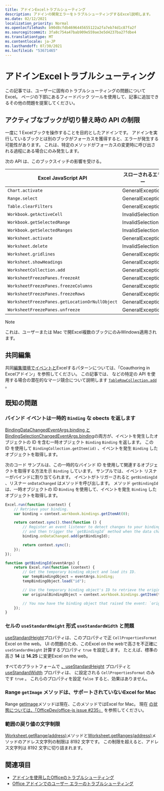 ```yaml
---
title: アドインExcelトラブルシューティング
description: アドインの開発エラーをトラブルシューティングするExcel説明します。
ms.date: 02/12/2021
localization_priority: Normal
ms.openlocfilehash: b90d8cfdb4696445655122a2fa7eb74d1c87fa2f
ms.sourcegitcommit: 3fa8c754a47bab909e559ae3e5d4237ba27fdbe4
ms.translationtype: MT
ms.contentlocale: ja-JP
ms.lasthandoff: 07/30/2021
ms.locfileid: "53671465"
---
```

# <a name="troubleshooting-excel-add-ins"></a>アドインExcelトラブルシューティング

この記事では、ユーザーに固有のトラブルシューティングの問題についてExcel。 ページの下部にあるフィードバック ツールを使用して、記事に追加できるその他の問題を提案してください。

## <a name="api-limitations-when-the-active-workbook-switches"></a>アクティブなブックが切り替え時の API の制限

一度に 1 Excelブックを操作することを目的としたアドインです。 アドインを実行しているブックとは別のブックがフォーカスを獲得すると、エラーが発生する可能性があります。 これは、特定のメソッドがフォーカスの変更時に呼び出される過程にある場合にのみ発生します。

次の API は、このブックスイッチの影響を受ける。

|Excel JavaScript API | スローされるエラー |
|--|--|
| `Chart.activate` | GeneralException |
| `Range.select` | GeneralException |
| `Table.clearFilters` | GeneralException |
| `Workbook.getActiveCell`  | InvalidSelection|
| `Workbook.getSelectedRange` | InvalidSelection|
| `Workbook.getSelectedRanges`  | InvalidSelection|
| `Worksheet.activate` | GeneralException |
| `Worksheet.delete`  | InvalidSelection|
| `Worksheet.gridlines` | GeneralException |
| `Worksheet.showHeadings` | GeneralException |
| `WorksheetCollection.add` | GeneralException |
| `WorksheetFreezePanes.freezeAt` | GeneralException |
| `WorksheetFreezePanes.freezeColumns` | GeneralException |
| `WorksheetFreezePanes.freezeRows` | GeneralException |
| `WorksheetFreezePanes.getLocationOrNullObject`| GeneralException |
| `WorksheetFreezePanes.unfreeze` | GeneralException |

> [!NOTE]
> これは、ユーザーまたは Mac で開Excel複数のブックにのみWindows適用されます。

## <a name="coauthoring"></a>共同編集

共同[編集環境でイベントと](co-authoring-in-excel-add-ins.md)Excelするパターンについては、「Coauthoring in Excelアドイン」を参照してください。 この記事では、 などの特定の API を使用する場合の潜在的なマージ競合について説明します [`TableRowCollection.add`](/javascript/api/excel/excel.tablerowcollection#add_index__values_) 。

## <a name="known-issues"></a>既知の問題

### <a name="binding-events-return-temporary-binding-obects"></a>バインド イベントは一時的 `Binding` な obects を返します

[BindingDataChangedEventArgs.binding と](/javascript/api/excel/excel.bindingdatachangedeventargs#binding) [BindingSelectionChangedEventArgs.binding](/javascript/api/excel/excel.bindingselectionchangedeventargs#binding)の両方が、イベントを発生したオブジェクトの ID を含む一時オブジェクト `Binding` `Binding` を返します。 この ID を使用して `BindingCollection.getItem(id)` 、イベントを発生 `Binding` したオブジェクトを取得します。

次のコード サンプルは、この一時的なバインド ID を使用して関連するオブジェクトを取得する方法を示 `Binding` しています。 サンプルでは、イベント リスナーがバインドに割り当てられます。 イベントがトリガーされると `getBindingId` 、リスナー `onDataChanged` はメソッドを呼び出します。 メソッド `getBindingId` は、一時オブジェクトの ID `Binding` を使用して、イベントを発生 `Binding` したオブジェクトを取得します。

```js
Excel.run(function (context) {
    // Retrieve your binding.
    var binding = context.workbook.bindings.getItemAt(0);

    return context.sync().then(function () {
        // Register an event listener to detect changes to your binding
        // and then trigger the `getBindingId` method when the data changes. 
        binding.onDataChanged.add(getBindingId);

        return context.sync();
    });
});

function getBindingId(eventArgs) {
    return Excel.run(function (context) {
        // Get the temporary binding object and load its ID. 
        var tempBindingObject = eventArgs.binding;
        tempBindingObject.load("id");

        // Use the temporary binding object's ID to retrieve the original binding object. 
        var originalBindingObject = context.workbook.bindings.getItem(tempBindingObject.id);

        // You now have the binding object that raised the event: `originalBindingObject`. 
    });
}
```

### <a name="cell-format-usestandardheight-and-usestandardwidth-issues"></a>セルの `useStandardHeight` 形式 `useStandardWidth` と問題

[useStandardHeight](/javascript/api/excel/excel.cellpropertiesformat#useStandardHeight)プロパティは、このプロパティで正 `CellPropertiesFormat` Excel on the web。 UI の問題のため、このExcel on the webで高さを不正確に `useStandardHeight` 計算するプロパティ `true` を設定します。 たとえば、標準の高さ **14** は **14.25** に変更Excel on the web。

すべてのプラットフォームで [、useStandardHeight](/javascript/api/excel/excel.cellpropertiesformat#useStandardHeight) プロパティと [useStandardWidth](/javascript/api/excel/excel.cellpropertiesformat#useStandardWidth) プロパティは、 に設定される `CellPropertiesFormat` のみです `true` 。 これらのプロパティを設定 `false` すると、効果はありません。 

### <a name="range-getimage-method-unsupported-on-excel-for-mac"></a>Range `getImage` メソッドは、サポートされていないExcel for Mac

Range [getImage](/javascript/api/excel/excel.range#getImage__)メソッドは現在、このメソッドではExcel for Mac。 現在 [の状態については、「OfficeDev/office-js issue #235」](https://github.com/OfficeDev/office-js/issues/235) を参照してください。

### <a name="range-return-character-limit"></a>範囲の戻り値の文字制限

[Worksheet.getRange(address)](/javascript/api/excel/excel.worksheet#getRange_address_)メソッドと[Worksheet.getRanges(address)](/javascript/api/excel/excel.worksheet#getRanges_address_)メソッドのアドレス文字列の制限は 8192 文字です。 この制限を超えると、アドレス文字列は 8192 文字に切り詰まれます。

## <a name="see-also"></a>関連項目

- [アドインを使用したOfficeのトラブルシューティング](../testing/troubleshoot-development-errors.md)
- [Office アドインでのユーザー エラーのトラブルシューティング](../testing/testing-and-troubleshooting.md)
